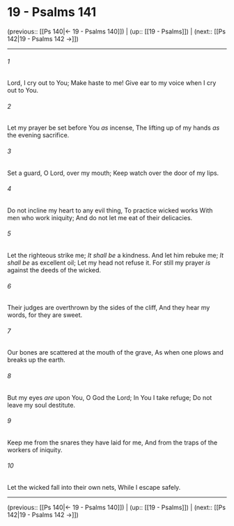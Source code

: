 # 19 - Psalms 141

(previous:: [[Ps 140|← 19 - Psalms 140]]) | (up:: [[19 - Psalms]]) | (next:: [[Ps 142|19 - Psalms 142 →]])

***


###### 1 
Lord, I cry out to You; Make haste to me! Give ear to my voice when I cry out to You. 

###### 2 
Let my prayer be set before You _as_ incense, The lifting up of my hands _as_ the evening sacrifice. 

###### 3 
Set a guard, O Lord, over my mouth; Keep watch over the door of my lips. 

###### 4 
Do not incline my heart to any evil thing, To practice wicked works With men who work iniquity; And do not let me eat of their delicacies. 

###### 5 
Let the righteous strike me; _It shall be_ a kindness. And let him rebuke me; _It shall be_ as excellent oil; Let my head not refuse it. For still my prayer _is_ against the deeds of the wicked. 

###### 6 
Their judges are overthrown by the sides of the cliff, And they hear my words, for they are sweet. 

###### 7 
Our bones are scattered at the mouth of the grave, As when one plows and breaks up the earth. 

###### 8 
But my eyes _are_ upon You, O God the Lord; In You I take refuge; Do not leave my soul destitute. 

###### 9 
Keep me from the snares they have laid for me, And from the traps of the workers of iniquity. 

###### 10 
Let the wicked fall into their own nets, While I escape safely.

***

(previous:: [[Ps 140|← 19 - Psalms 140]]) | (up:: [[19 - Psalms]]) | (next:: [[Ps 142|19 - Psalms 142 →]])
